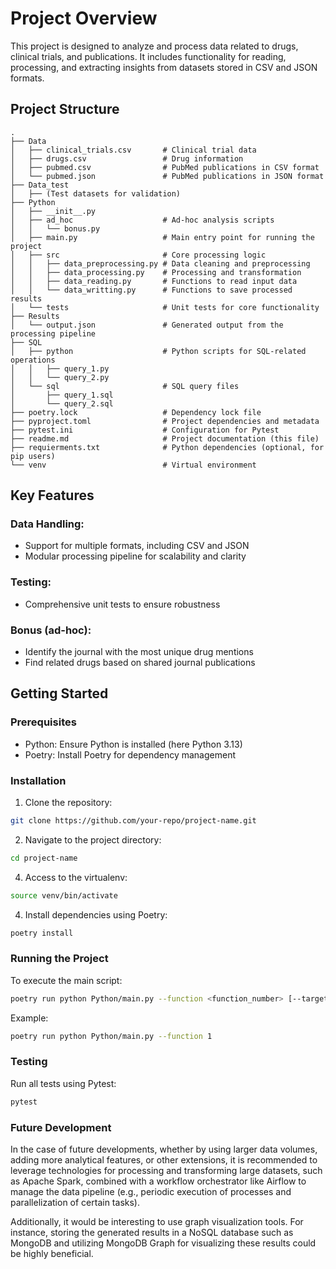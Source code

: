 # Project Overview
This project is designed to analyze and process data related to drugs, clinical trials, and publications. It includes functionality for reading, processing, and extracting insights from datasets stored in CSV and JSON formats.

## Project Structure
``` 
.
├── Data
│   ├── clinical_trials.csv       # Clinical trial data
│   ├── drugs.csv                 # Drug information
│   ├── pubmed.csv                # PubMed publications in CSV format
│   └── pubmed.json               # PubMed publications in JSON format
├── Data_test
│   ├── (Test datasets for validation)
├── Python
│   ├── __init__.py
│   ├── ad_hoc                    # Ad-hoc analysis scripts
│   │   └── bonus.py
│   ├── main.py                   # Main entry point for running the project
│   ├── src                       # Core processing logic
│   │   ├── data_preprocessing.py # Data cleaning and preprocessing
│   │   ├── data_processing.py    # Processing and transformation
│   │   ├── data_reading.py       # Functions to read input data
│   │   └── data_writting.py      # Functions to save processed results
│   └── tests                     # Unit tests for core functionality
├── Results
│   └── output.json               # Generated output from the processing pipeline
├── SQL
│   ├── python                    # Python scripts for SQL-related operations
│   │   ├── query_1.py
│   │   └── query_2.py
│   └── sql                       # SQL query files
│       ├── query_1.sql
│       └── query_2.sql
├── poetry.lock                   # Dependency lock file
├── pyproject.toml                # Project dependencies and metadata
├── pytest.ini                    # Configuration for Pytest
├── readme.md                     # Project documentation (this file)
├── requierments.txt              # Python dependencies (optional, for pip users)
└── venv                          # Virtual environment
```

## Key Features

### Data Handling:
- Support for multiple formats, including CSV and JSON
- Modular processing pipeline for scalability and clarity

### Testing:
- Comprehensive unit tests to ensure robustness

### Bonus (ad-hoc):
- Identify the journal with the most unique drug mentions
- Find related drugs based on shared journal publications

## Getting Started

### Prerequisites
- Python: Ensure Python is installed (here Python 3.13)
- Poetry: Install Poetry for dependency management

### Installation

1. Clone the repository:
```bash
git clone https://github.com/your-repo/project-name.git
```

2. Navigate to the project directory:
```bash
cd project-name
```

4. Access to the virtualenv:
```bash
source venv/bin/activate
```
4. Install dependencies using Poetry:
```bash
poetry install
```
### Running the Project

To execute the main script:
```bash
poetry run python Python/main.py --function <function_number> [--target_drug <drug_name>] [--data <data_path>]
```

Example:
```bash
poetry run python Python/main.py --function 1
```

### Testing

Run all tests using Pytest:
```bash
pytest
```

### Future Development 

In the case of future developments, whether by using larger data volumes, adding more analytical features, or other extensions, it is recommended to leverage technologies for processing and transforming large datasets, such as Apache Spark, combined with a workflow orchestrator like Airflow to manage the data pipeline (e.g., periodic execution of processes and parallelization of certain tasks).

Additionally, it would be interesting to use graph visualization tools. For instance, storing the generated results in a NoSQL database such as MongoDB and utilizing MongoDB Graph for visualizing these results could be highly beneficial.
